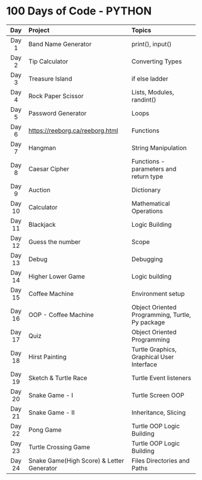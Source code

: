 # 100 Days of Code - PYTHON

|  Day   | Project                                   | Topics                                          |
|:------:|:------------------------------------------|:------------------------------------------------|
| Day 1  | Band Name Generator                       | print(), input()                                |
| Day 2  | Tip Calculator                            | Converting Types                                |
| Day 3  | Treasure Island                           | if else ladder                                  |
| Day 4  | Rock Paper Scissor                        | Lists, Modules, randint()                       |
| Day 5  | Password Generator                        | Loops                                           |
| Day 6  | https://reeborg.ca/reeborg.html           | Functions                                       |
| Day 7  | Hangman                                   | String Manipulation                             |
| Day 8  | Caesar Cipher                             | Functions - parameters and return type          |
| Day 9  | Auction                                   | Dictionary                                      |
| Day 10 | Calculator                                | Mathematical Operations                         |
| Day 11 | Blackjack                                 | Logic Building                                  |
| Day 12 | Guess the number                          | Scope                                           |
| Day 13 | Debug                                     | Debugging                                       |
| Day 14 | Higher Lower Game                         | Logic building                                  |
| Day 15 | Coffee Machine                            | Environment setup                               |
| Day 16 | OOP - Coffee Machine                      | Object Oriented Programming, Turtle, Py package |
| Day 17 | Quiz                                      | Object Oriented Programming                     |
| Day 18 | Hirst Painting                            | Turtle Graphics, Graphical User Interface       |
| Day 19 | Sketch & Turtle Race                      | Turtle Event listeners                          |
| Day 20 | Snake Game - I                            | Turtle Screen OOP                               |
| Day 21 | Snake Game - II                           | Inheritance, Slicing                            |
| Day 22 | Pong Game                                 | Turtle OOP Logic Building                       |
| Day 23 | Turtle Crossing Game                      | Turtle OOP Logic Building                       |
| Day 24 | Snake Game(High Score) & Letter Generator | Files Directories and Paths                     |   
